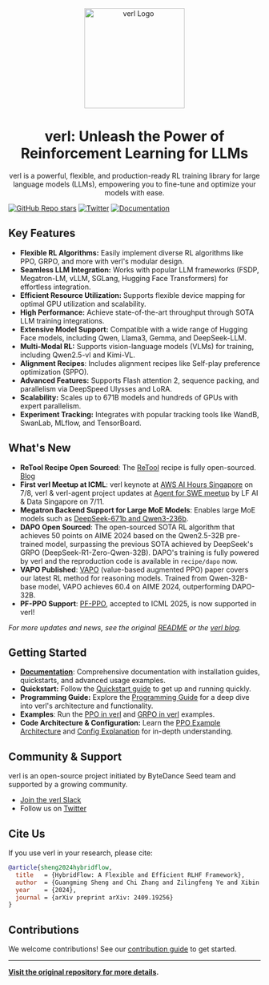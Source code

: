 <div align="center">
 <a href="https://github.com/volcengine/verl">
  <img src="https://raw.githubusercontent.com/volcengine/verl/main/seed.png" alt="verl Logo" width="200">
 </a>
  <h1>verl: Unleash the Power of Reinforcement Learning for LLMs</h1>
  <p>verl is a powerful, flexible, and production-ready RL training library for large language models (LLMs), empowering you to fine-tune and optimize your models with ease.</p>
</div>

[![GitHub Repo stars](https://img.shields.io/github/stars/volcengine/verl?style=social)](https://github.com/volcengine/verl/stargazers)
[![Twitter](https://img.shields.io/twitter/follow/verl_project?style=social)](https://twitter.com/verl_project)
[![Documentation](https://img.shields.io/badge/documentation-blue)](https://verl.readthedocs.io/en/latest/)

## Key Features

*   **Flexible RL Algorithms:** Easily implement diverse RL algorithms like PPO, GRPO, and more with verl's modular design.
*   **Seamless LLM Integration:** Works with popular LLM frameworks (FSDP, Megatron-LM, vLLM, SGLang, Hugging Face Transformers) for effortless integration.
*   **Efficient Resource Utilization:** Supports flexible device mapping for optimal GPU utilization and scalability.
*   **High Performance:** Achieve state-of-the-art throughput through SOTA LLM training integrations.
*   **Extensive Model Support:** Compatible with a wide range of Hugging Face models, including Qwen, Llama3, Gemma, and DeepSeek-LLM.
*   **Multi-Modal RL:** Supports vision-language models (VLMs) for training, including Qwen2.5-vl and Kimi-VL.
*   **Alignment Recipes**: Includes alignment recipes like Self-play preference optimization (SPPO).
*   **Advanced Features:** Supports Flash attention 2, sequence packing, and parallelism via DeepSpeed Ulysses and LoRA.
*   **Scalability:** Scales up to 671B models and hundreds of GPUs with expert parallelism.
*   **Experiment Tracking:** Integrates with popular tracking tools like WandB, SwanLab, MLflow, and TensorBoard.

## What's New

*   **ReTool Recipe Open Sourced**: The [ReTool](https://arxiv.org/pdf/2504.11536) recipe is fully open-sourced. [Blog](https://www.notion.so/verl-reTool-recipe-Using-multi-round-conversations-and-code-sandboxing-to-improve-the-math-of-large-23a8b5b7feba80b386b2e5b5e3c1cde0)
*   **First verl Meetup at ICML**: verl keynote at [AWS AI Hours Singapore](https://pages.awscloud.com/aws-ai-hours-sg.html#agenda) on 7/8, verl & verl-agent project updates at [Agent for SWE meetup](https://lu.ma/e498qhsi) by LF AI & Data Singapore on 7/11.
*   **Megatron Backend Support for Large MoE Models**:  Enables large MoE models such as [DeepSeek-671b and Qwen3-236b](https://verl.readthedocs.io/en/latest/perf/dpsk.html).
*   **DAPO Open Sourced**: The open-sourced SOTA RL algorithm that achieves 50 points on AIME 2024 based on the Qwen2.5-32B pre-trained model, surpassing the previous SOTA achieved by DeepSeek's GRPO (DeepSeek-R1-Zero-Qwen-32B). DAPO's training is fully powered by verl and the reproduction code is available in `recipe/dapo` now.
*   **VAPO Published**: [VAPO](https://arxiv.org/pdf/2504.05118) (value-based augmented PPO) paper covers our latest RL method for reasoning models. Trained from Qwen-32B-base model, VAPO achieves 60.4 on AIME 2024, outperforming DAPO-32B.
*   **PF-PPO Support**:  [PF-PPO](https://arxiv.org/abs/2409.06957), accepted to ICML 2025, is now supported in verl!

  *For more updates and news, see the original [README](https://github.com/volcengine/verl) or the [verl blog](https://www.notion.so/verl-reTool-recipe-Using-multi-round-conversations-and-code-sandboxing-to-improve-the-math-of-large-23a8b5b7feba80b386b2e5b5e3c1cde0).*

## Getting Started

*   **[Documentation](https://verl.readthedocs.io/en/latest/index.html)**: Comprehensive documentation with installation guides, quickstarts, and advanced usage examples.
*   **Quickstart:** Follow the [Quickstart guide](https://verl.readthedocs.io/en/latest/start/quickstart.html) to get up and running quickly.
*   **Programming Guide:** Explore the [Programming Guide](https://verl.readthedocs.io/en/latest/hybrid_flow.html) for a deep dive into verl's architecture and functionality.
*   **Examples**: Run the [PPO in verl](https://verl.readthedocs.io/en/latest/algo/ppo.html) and [GRPO in verl](https://verl.readthedocs.io/en/latest/algo/grpo.html) examples.
*   **Code Architecture & Configuration:** Learn the [PPO Example Architecture](https://verl.readthedocs.io/en/latest/examples/ppo_code_architecture.html) and [Config Explanation](https://verl.readthedocs.io/en/latest/examples/config.html) for in-depth understanding.

## Community & Support

verl is an open-source project initiated by ByteDance Seed team and supported by a growing community.

*   [Join the verl Slack](https://join.slack.com/t/verlgroup/shared_invite/zt-2w5p9o4c3-yy0x2Q56s_VlGLsJ93A6vA)
*   Follow us on [Twitter](https://twitter.com/verl_project)

## Cite Us

If you use verl in your research, please cite:

```bibtex
@article{sheng2024hybridflow,
  title   = {HybridFlow: A Flexible and Efficient RLHF Framework},
  author  = {Guangming Sheng and Chi Zhang and Zilingfeng Ye and Xibin Wu and Wang Zhang and Ru Zhang and Yanghua Peng and Haibin Lin and Chuan Wu},
  year    = {2024},
  journal = {arXiv preprint arXiv: 2409.19256}
}
```

## Contributions

We welcome contributions! See our [contribution guide](CONTRIBUTING.md) to get started.

---
**[Visit the original repository for more details](https://github.com/volcengine/verl).**